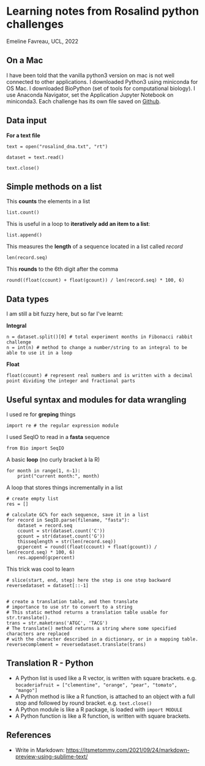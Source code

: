 # Learning notes from Rosalind python challenges

Emeline Favreau, UCL, 2022

## On a Mac

I have been told that the vanilla python3 version on mac is not well connected to other applications. I downloaded Python3 using miniconda for OS Mac. I downloaded BioPython (set of tools for computational biology). I use Anaconda Navigator, set the Application Jupyter Notebook on miniconda3. Each challenge has its own file saved on [Github](https://github.com/EmelineFavreau/beginning-in-python).

## Data input

**For a text file**

    text = open("rosalind_dna.txt", "rt")

    dataset = text.read()	

    text.close()

## Simple methods on a list

This **counts** the elements in a list

    list.count()

This is useful in a loop to **iteratively add an item to a list**:

    list.append()

This measures the **length** of a sequence located in a list called *record*

    len(record.seq)

This **rounds** to the 6th digit after the comma

    round((float(ccount) + float(gcount)) / len(record.seq) * 100, 6)

## Data types

I am still a bit fuzzy here, but so far I've learnt:

**Integral**

    n = dataset.split()[0] # total experiment months in Fibonacci rabbit challenge
    n = int(n) # method to change a number/string to an integral to be able to use it in a loop

**Float**

    float(ccount) # represent real numbers and is written with a decimal point dividing the integer and fractional parts
    
## Useful syntax and modules for data wrangling

I used re for **greping** things

    import re # the regular expression module

I used SeqIO to read in a **fasta** sequence

    from Bio import SeqIO

A basic **loop** (no curly bracket à la R)

    for month in range(1, n-1):
    	print("current month:", month)


A loop that stores things incrementally in a list

    # create empty list
    res = []
    
    # calculate GC% for each sequence, save it in a list
    for record in SeqIO.parse(filename, "fasta"):
        dataset = record.seq
        ccount = str(dataset.count('C'))
        gcount = str(dataset.count('G'))
        thisseqlength = str(len(record.seq))
        gcpercent = round((float(ccount) + float(gcount)) / len(record.seq) * 100, 6)
        res.append(gcpercent)


This trick was cool to learn

    # slice(start, end, step) here the step is one step backward
    reversedataset = dataset[::-1] 


    # create a translation table, and then translate
    # importance to use str to convert to a string
    # This static method returns a translation table usable for str.translate().
    trans = str.maketrans('ATGC', 'TACG')
    # The translate() method returns a string where some specified characters are replaced 
    # with the character described in a dictionary, or in a mapping table.
    reversecomplement = reversedataset.translate(trans)

## Translation R - Python

* A Python list is used like a R vector, is written with square brackets. e.g. `bocaderiafruit = ["clementine", "orange", "pear", "tomato", "mango"]`
* A Python method is like a R function, is attached to an object with a full stop and followed by round bracket. e.g. `text.close()`
* A Python module is like a R package, is loaded with `import MODULE`
* A Python function is like a R function, is written with square brackets.

## References

* Write in Markdown: https://itsmetommy.com/2021/09/24/markdown-preview-using-sublime-text/

